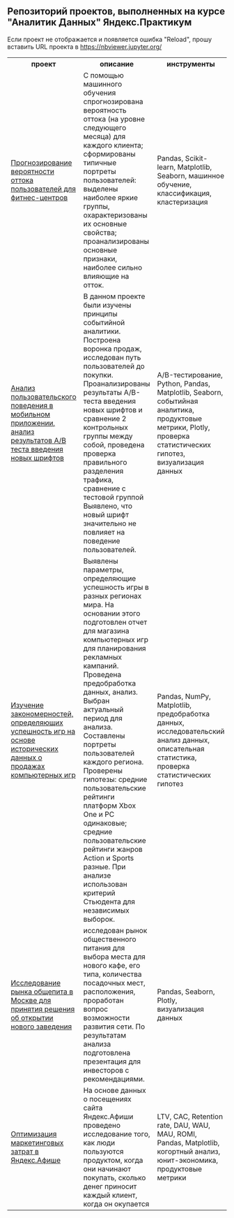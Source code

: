 <h2>Репозиторий проектов, выполненных на курсе "Аналитик Данных" Яндекс.Практикум</h2>

Если проект не отображается и появляется ошибка "Reload", прошу вставить URL проекта в https://nbviewer.jupyter.org/

<table style="width:100%">
  <tr>
    <th> проект</th>
    <th>описание</th> 
    <th>инструменты</th>
  </tr>
  <tr>
    <td><a href="https://github.com/IrinaCherkova/Projects/tree/main/Fitness_Center_churn_prediction">Прогнозирование вероятности оттока пользователей для фитнес-центров</a></td>
    <td>С помощью машинного обучения спрогнозирована вероятность
оттока (на уровне следующего месяца) для каждого клиента; сформированы типичные
портреты пользователей: выделены наиболее яркие группы, охарактеризованы их
основные свойства; проанализированы основные признаки, наиболее сильно влияющие
на отток.</td>
    <td>Pandas, Scikit-learn, Matplotlib, Seaborn, машинное обучение, классификация, кластеризация</td>
  </tr>
  <tr>
    <td><a href="https://github.com/IrinaCherkova/Projects/tree/main/Mobile_application_AAB_test">Анализ пользовательского поведения в мобильном приложении, анализ результатов А/В теста введения новых шрифтов</a> </td>
    <td>
В данном проекте были изучены принципы событийной аналитики. Построена
воронка продаж, исследован путь пользователей до покупки. Проанализированы
результаты A/B-теста введения новых шрифтов и сравнение 2 контрольных группы между
собой, проведена проверка правильного разделения трафика, сравнение с тестовой группой
Выявлено, что новый шрифт значительно не повлияет на поведение пользователей.</td>
    <td>A/B-тестирование, Python, Pandas, Matplotlib, Seaborn, событийная аналитика, продуктовые метрики, Plotly, проверка статистических гипотез, визуализация данных</td>
  <tr>
    <td><a href="https://github.com/IrinaCherkova/Projects/tree/main/Games_rates">Изучение закономерностей, определяющих успешность игр на основе исторических данных о продажах компьютерных игр</a></td>
    <td>Выявлены параметры, определяющие успешность игры в разных регионах мира. На
основании этого подготовлен отчет для магазина компьютерных игр для планирования
рекламных кампаний. Проведена предобработка данных, анализ. Выбран актуальный
период для анализа. Составлены портреты пользователей каждого региона. Проверены
гипотезы: средние пользовательские рейтинги платформ Xbox One и PC одинаковые;
средние пользовательские рейтинги жанров Action и Sports разные. При анализе использован критерий Стьюдента для независимых выборок.</td>
    <td>Pandas, NumPy, Matplotlib, предобработка данных, исследовательский анализ данных, описательная статистика, проверка статистических гипотез</td>
  </tr>
    <tr>
    <td><a href="https://github.com/IrinaCherkova/Projects/tree/main/Public_Catering">Исследование рынка общепита в Москве для принятия решения об открытии нового заведения</a></td>
    <td>исследован рынок общественного питания для выбора места для нового кафе, его типа, количества посадочных мест, расположения, проработан вопрос возможности развития сети. По результатам анализа подготовлена
презентация для инвесторов с рекомендациями.  </td>
    <td>Pandas, Seaborn, Plotly, визуализация данных</td>
  </tr>
    <tr>
    <td><a href="https://github.com/IrinaCherkova/Projects/tree/main/Website_attendance">Оптимизация маркетинговых затрат в Яндекс.Афише</a> </td>
    <td>На основе данных о посещениях сайта Яндекс.Афиши проведено исследование того, как люди пользуются продуктом, когда они начинают покупать, сколько денег приносит каждый клиент, когда он окупается</td>
    <td>LTV, CAC, Retention rate, DAU, WAU, MAU, ROMI, Pandas, Matplotlib, когортный анализ, юнит-экономика, продуктовые метрики</td>
  </tr>
</table>

</body>
</html>
